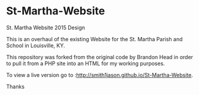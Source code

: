 # St-Martha-Website
St. Martha Website 2015 Design

This is an overhaul of the existing Website for the St. Martha Parish and School in Louisville, KY.

This repository was forked from the original code by Brandon Head in order to pull it from a PHP site into an HTML for my working purposes.

To view a live version go to :http://smith1jason.github.io/St-Martha-Website.

Thanks
